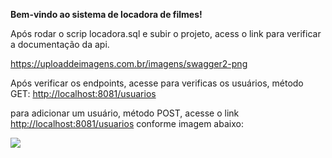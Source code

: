 <b>Bem-vindo ao sistema de locadora de filmes!</b>

Após rodar o scrip locadora.sql e subir o projeto, acess o link para verificar a documentação da api.

<a href="https://uploaddeimagens.com.br/imagens/swagger2-png">https://uploaddeimagens.com.br/imagens/swagger2-png</a>

Após verificar os endpoints, acesse para verificas os usuários, método GET:
<a href="http://localhost:8081/usuarios">http://localhost:8081/usuarios</a>

para adicionar um usuário, método POST, acesse o link
<a href="http://localhost:8081/usuarios">http://localhost:8081/usuarios</a> 
conforme imagem abaixo:


<img src="https://imgur.com/i270Z0E.png">
